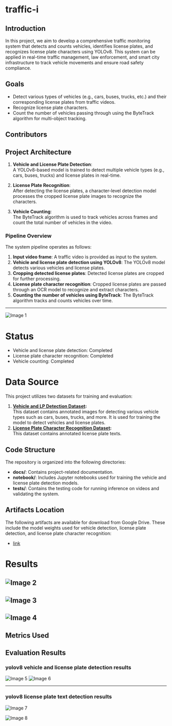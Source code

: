 # traffic-i

## Introduction
In this project, we aim to develop a comprehensive traffic monitoring system that detects and counts vehicles, identifies license plates, and recognizes license plate characters using YOLOv8. This system can be applied in real-time traffic management, law enforcement, and smart city infrastructure to track vehicle movements and ensure road safety compliance.
## Goals
- Detect various types of vehicles (e.g., cars, buses, trucks, etc.) and their corresponding license plates from traffic videos.
- Recognize license plate characters.
- Count the number of vehicles passing through using the ByteTrack algorithm for multi-object tracking.
## Contributors
## Project Architecture
1. **Vehicle and License Plate Detection**:  
   A YOLOv8-based model is trained to detect multiple vehicle types (e.g., cars, buses, trucks) and license plates in real-time.

2. **License Plate Recognition**:  
   After detecting the license plates, a character-level detection model processes the cropped license plate images to recognize the characters.

3. **Vehicle Counting**:  
   The ByteTrack algorithm is used to track vehicles across frames and count the total number of vehicles in the video.

### Pipeline Overview
The system pipeline operates as follows:
1. **Input video frame**: A traffic video is provided as input to the system.
2. **Vehicle and license plate detection using YOLOv8**: The YOLOv8 model detects various vehicles and license plates.
3. **Cropping detected license plates**: Detected license plates are cropped for further processing.
4. **License plate character recognition**: Cropped license plates are passed through an OCR model to recognize and extract characters.
5. **Counting the number of vehicles using ByteTrack**: The ByteTrack algorithm tracks and counts vehicles over time.
---
![Image 1](assets/img1.png)

# Status
- Vehicle and license plate detection: Completed
- License plate character recognition: Completed
- Vehicle counting: Completed
# Data Source

This project utilizes two datasets for training and evaluation:

1. **[Vehicle and LP Detection Dataset](https://universe.roboflow.com/anand-nl5uw/data2-gy08l):**  
   This dataset contains annotated images for detecting various vehicle types such as cars, buses, trucks, and more. It is used for training the model to detect vehicles and license plates.
2. **[License Plate Character Recognition Dataset](https://universe.roboflow.com/lp-1sbdy/lp-h76ik):**  
   This dataset contains annotated license plate texts.


## Code Structure
The repository is organized into the following directories:
- **docs/**: Contains project-related documentation.
- **notebook/**: Includes Jupyter notebooks used for training the vehicle and license plate detection models.
- **tests/**: Contains the testing code for running inference on videos and validating the system.
## Artifacts Location
The following artifacts are available for download from Google Drive. These include the model weights used for vehicle detection, license plate detection, and license plate character recognition:
- [link](https://drive.google.com/drive/folders/1zhybja68Wg5LCsr8ejSa1NAcUmcEAvBd?usp=sharing)
# Results
![Image 2](assets/img2.png)
---
![Image 3](assets/img3.png)
---
![Image 4](assets/img4.gif)
---
## Metrics Used
## Evaluation Results
### yolov8 vehicle and license plate detection results
![Image 5](assets/img5.png)
![Image 6](assets/img6.png)

---
### yolov8 license plate text detection results
![Image 7](assets/img7.png)

![Image 8](assets/img8.png)


